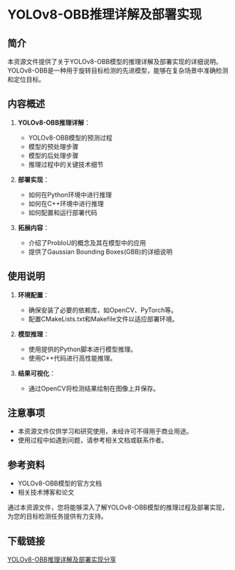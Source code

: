 # YOLOv8-OBB推理详解及部署实现

## 简介
本资源文件提供了关于YOLOv8-OBB模型的推理详解及部署实现的详细说明。YOLOv8-OBB是一种用于旋转目标检测的先进模型，能够在复杂场景中准确检测和定位目标。

## 内容概述
1. **YOLOv8-OBB推理详解**：
   - YOLOv8-OBB模型的预测过程
   - 模型的预处理步骤
   - 模型的后处理步骤
   - 推理过程中的关键技术细节

2. **部署实现**：
   - 如何在Python环境中进行推理
   - 如何在C++环境中进行推理
   - 如何配置和运行部署代码

3. **拓展内容**：
   - 介绍了ProbIoU的概念及其在模型中的应用
   - 提供了Gaussian Bounding Boxes(GBB)的详细说明

## 使用说明
1. **环境配置**：
   - 确保安装了必要的依赖库，如OpenCV、PyTorch等。
   - 配置CMakeLists.txt和Makefile文件以适应部署环境。

2. **模型推理**：
   - 使用提供的Python脚本进行模型推理。
   - 使用C++代码进行高性能推理。

3. **结果可视化**：
   - 通过OpenCV将检测结果绘制在图像上并保存。

## 注意事项
- 本资源文件仅供学习和研究使用，未经许可不得用于商业用途。
- 使用过程中如遇到问题，请参考相关文档或联系作者。

## 参考资料
- YOLOv8-OBB模型的官方文档
- 相关技术博客和论文

通过本资源文件，您将能够深入了解YOLOv8-OBB模型的推理过程及部署实现，为您的目标检测任务提供有力支持。

## 下载链接

[YOLOv8-OBB推理详解及部署实现分享](https://pan.quark.cn/s/386d3df97ee8)